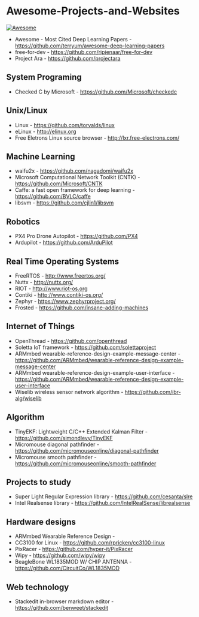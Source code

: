 # Awesome-Projects-and-Websites
[![Awesome](https://cdn.rawgit.com/sindresorhus/awesome/d7305f38d29fed78fa85652e3a63e154dd8e8829/media/badge.svg)](https://github.com/sindresorhus/awesome)
* Awesome - Most Cited Deep Learning Papers - https://github.com/terryum/awesome-deep-learning-papers
* free-for-dev - https://github.com/ripienaar/free-for-dev
* Project Ara - https://github.com/projectara

## System Programing
* Checked C by Microsoft - https://github.com/Microsoft/checkedc

## Unix/Linux
* Linux - https://github.com/torvalds/linux
* eLinux - http://elinux.org
* Free Eletrons Linux source browser - http://lxr.free-electrons.com/
 

## Machine Learning 
* waifu2x - https://github.com/nagadomi/waifu2x
* Microsoft Computational Network Toolkit (CNTK) - https://github.com/Microsoft/CNTK
* Caffe: a fast open framework for deep learning - https://github.com/BVLC/caffe
* libsvm - https://github.com/cjlin1/libsvm

## Robotics
* PX4 Pro Drone Autopilot - https://github.com/PX4
* Ardupilot - https://github.com/ArduPilot

## Real Time Operating Systems
* FreeRTOS - http://www.freertos.org/
* Nuttx - http://nuttx.org/
* RIOT - http://www.riot-os.org
* Contiki - http://www.contiki-os.org/
* Zephyr - https://www.zephyrproject.org/
* Frosted - https://github.com/insane-adding-machines

## Internet of Things
* OpenThread - https://github.com/openthread
* Soletta IoT framework - https://github.com/solettaproject
* ARMmbed wearable-reference-design-example-message-center - https://github.com/ARMmbed/wearable-reference-design-example-message-center
* ARMmbed wearable-reference-design-example-user-interface - https://github.com/ARMmbed/wearable-reference-design-example-user-interface
* Wiselib wireless sensor network algorithm - https://github.com/ibr-alg/wiselib

## Algorithm
* TinyEKF: Lightweight C/C++ Extended Kalman Filter - https://github.com/simondlevy/TinyEKF
* Micromouse diagonal pathfinder - https://github.com/micromouseonline/diagonal-pathfinder
* Micromouse smooth pathfinder - https://github.com/micromouseonline/smooth-pathfinder

## Projects to study
* Super Light Regular Expression library - https://github.com/cesanta/slre
* Intel Realsense library - https://github.com/IntelRealSense/librealsense

## Hardware designs
* ARMmbed Wearable Reference Design - 
* CC3100 for Linux - https://github.com/rpricken/cc3100-linux
* PixRacer - https://github.com/hyper-it/PixRacer
* Wipy - https://github.com/wipy/wipy
* BeagleBone WL1835MOD W/ CHIP ANTENNA - https://github.com/CircuitCo/WL1835MOD

## Web technology
* Stackedit in-browser markdown editor - https://github.com/benweet/stackedit

